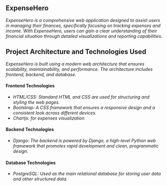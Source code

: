 ## ExpenseHero

 *ExpenseHero is a comprehensive web application designed to assist users in managing their finances, specifically focusing on tracking expenses and income. With ExpenseHero, users can gain a clear understanding of their financial situation through detailed visualizations and reporting capabilities.*


##  Project Architecture and Technologies Used 

*ExpenseHero is built using a modern web architecture that ensures scalability, maintainability, and performance. The architecture includes frontend, backend, and database.*

 

#### Frontend Technologies 

- *HTML/CSS: Standard HTML and CSS are used for structuring and styling the web pages.* 
- *Bootstrap: A CSS framework that ensures a responsive design and a consistent look across different devices.*
- *Chartjs: for expenses visualization*

#### Backend Technologies 

- *Django: The backend is powered by Django, a high-level Python web framework that promotes rapid development and clean, programmatic design.*

#### Database Technologies 

- *PostgreSQL: Used as the main relational database for storing user data and other structured data.* 


